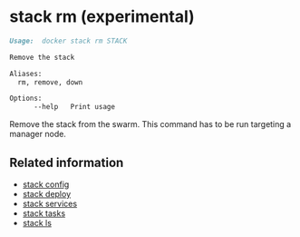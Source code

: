<!--[metadata]>
+++
title = "stack rm"
description = "The stack rm command description and usage"
keywords = ["stack, rm, remove, down"]
advisory = "experimental"
[menu.main]
parent = "smn_cli"
+++
<![end-metadata]-->

# stack rm (experimental)

```markdown
Usage:  docker stack rm STACK

Remove the stack

Aliases:
  rm, remove, down

Options:
      --help   Print usage
```

Remove the stack from the swarm. This command has to be run targeting
a manager node.

## Related information

* [stack config](stack_config.md)
* [stack deploy](stack_deploy.md)
* [stack services](stack_services.md)
* [stack tasks](stack_tasks.md)
* [stack ls](stack_ls.md)
